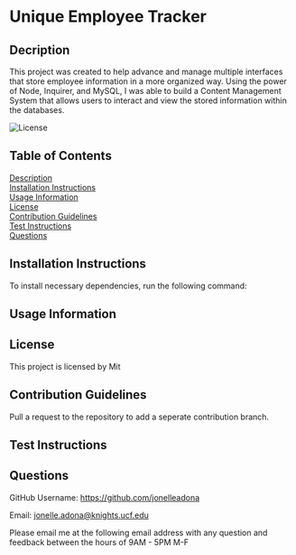 # Unique Employee Tracker

## Decription

This project was created to help advance and manage multiple interfaces that store employee information in a more organized way. Using the power of Node, Inquirer, and MySQL, I was able to build a Content Management System that allows users to interact and view the stored information within the databases. 

  ![License](https://img.shields.io/badge/License-Mit%202.0-blue.svg)

  ## Table of Contents
  
  [Description](#description)  
  [Installation Instructions](#installation-instructions)  
  [Usage Information](#usage-information)  
  [License](#license)  
  [Contribution Guidelines](#contribution-guidelines)  
  [Test Instructions](#test-instructions)  
  [Questions](#questions)  


  ## Installation Instructions 

  To install necessary dependencies, run the following command:  


  ## Usage Information
 

  ## License
  
  This project is licensed by Mit

  ## Contribution Guidelines 

  Pull a request to the repository to add a seperate contribution branch. 

  ## Test Instructions

  

  ## Questions

  GitHub Username: https://github.com/jonelleadona

  Email: jonelle.adona@knights.ucf.edu  

  Please email me at the following email address with any question and feedback between the hours of 9AM - 5PM M-F
